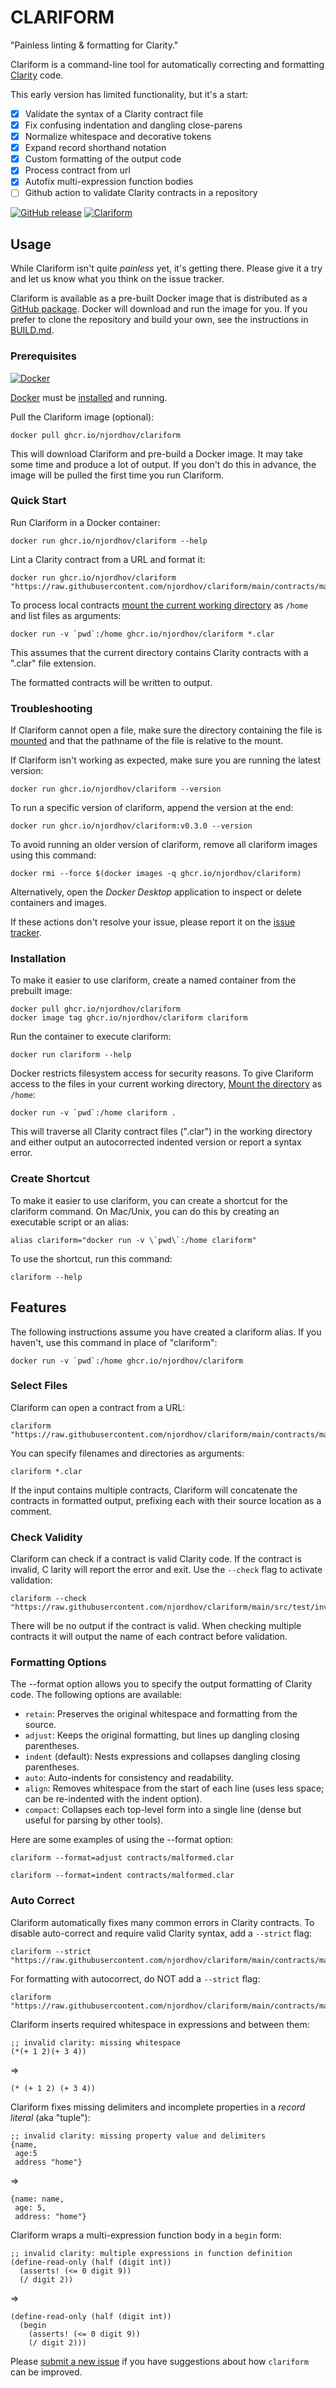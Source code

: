 # CLARIFORM

"Painless linting & formatting for Clarity."

Clariform is a command-line tool for automatically correcting and formatting 
[Clarity](https://clarity-lang.org/) code.

This early version has limited functionality, but it's a start:

- [x] Validate the syntax of a Clarity contract file
- [x] Fix confusing indentation and dangling close-parens
- [x] Normalize whitespace and decorative tokens
- [x] Expand record shorthand notation
- [x] Custom formatting of the output code
- [x] Process contract from url
- [x] Autofix multi-expression function bodies
- [ ] Github action to validate Clarity contracts in a repository

[![GitHub release](https://img.shields.io/github/release/njordhov/clariform.svg)](https://GitHub.com/njordhov/clariform/releases/)
[![Clariform](https://github.com/njordhov/clariform/actions/workflows/main.yml/badge.svg)](https://github.com/njordhov/clariform/actions/workflows/main.yml)

## Usage

While Clariform isn't quite *painless* yet, it's getting there. Please give it a try and let us know what you think on the issue tracker.

Clariform is available as a pre-built Docker image that is distributed as a [GitHub package](https://github.com/njordhov/clariform/pkgs/container/clariform). Docker will download and run the image for you. If you prefer to clone the repository and build your own, see the instructions in [BUILD.md](BUILD.md).

### Prerequisites

[![Docker](https://badgen.net/badge/icon/docker?icon=docker&label)](https://https://docker.com/)

[Docker](https://https://docker.com/) must be [installed](https://docs.docker.com/engine/install/) and running.

Pull the Clariform image (optional):

```
docker pull ghcr.io/njordhov/clariform
```

This will download Clariform and pre-build a Docker image. It may take some time and produce a lot of output. If you don't do this in advance, the image will be pulled the first time you run Clariform.

### Quick Start

Run Clariform in a Docker container:

```
docker run ghcr.io/njordhov/clariform --help
```

Lint a Clarity contract from a URL and format it:

```
docker run ghcr.io/njordhov/clariform "https://raw.githubusercontent.com/njordhov/clariform/main/contracts/malformed.clar"
```

To process local contracts [mount the current working directory](https://docs.docker.com/engine/reference/commandline/run/#mount-volume--v---read-only) as `/home` and list files as arguments:

```
docker run -v `pwd`:/home ghcr.io/njordhov/clariform *.clar
```

This assumes that the current directory contains Clarity contracts with a ".clar" file extension.

The formatted contracts will be written to output.

### Troubleshooting

If Clariform cannot open a file, make sure the directory containing the file is
[mounted](https://docs.docker.com/engine/reference/commandline/run/#mount-volume--v---read-only) and that the pathname of the file is relative to the mount.

If Clariform isn't working as expected, make sure you are running the latest version:

```
docker run ghcr.io/njordhov/clariform --version
```

To run a specific version of clariform, append the version at the end:

```
docker run ghcr.io/njordhov/clariform:v0.3.0 --version
```

To avoid running an older version of clariform, remove all clariform images using this command:

```
docker rmi --force $(docker images -q ghcr.io/njordhov/clariform)
```

Alternatively, open the _Docker Desktop_ application to inspect or delete containers and images.

If these actions don't resolve your issue, please report it on the
[issue tracker](https://github.com/njordhov/clariform/issues).

### Installation

To make it easier to use clariform, create a named container from the prebuilt image:

```
docker pull ghcr.io/njordhov/clariform
docker image tag ghcr.io/njordhov/clariform clariform
```

Run the container to execute clariform:

```
docker run clariform --help
```

Docker restricts filesystem access for security reasons. To give Clariform access
to the files in your current working directory,
[Mount the directory](https://docs.docker.com/engine/reference/commandline/run/#mount-volume--v---read-only) as `/home`:

```
docker run -v `pwd`:/home clariform .
```

This will traverse all Clarity contract files (".clar") in the working directory and either
output an autocorrected indented version or report a syntax error.

### Create Shortcut

To make it easier to use clariform, you can create a shortcut for the clariform command. 
On Mac/Unix, you can do this by creating an executable script or an alias:
```
alias clariform="docker run -v \`pwd\`:/home clariform"
```

To use the shortcut, run this command:

```
clariform --help
```

## Features

The following instructions assume you have created a clariform alias. 
If you haven't, use this command in place of "clariform":
 
```
docker run -v `pwd`:/home ghcr.io/njordhov/clariform
```

### Select Files

Clariform can open a contract from a URL:

```
clariform "https://raw.githubusercontent.com/njordhov/clariform/main/contracts/malformed.clar"
```

You can specify filenames and directories as arguments:

```
clariform *.clar
```

If the input contains multiple contracts, Clariform will concatenate the 
contracts in formatted output, prefixing each with their source location as a comment.

### Check Validity

Clariform can check if a contract is valid Clarity code. If the contract is invalid, C
larity will report the error and exit.  Use the `--check` flag to activate validation:

```
clariform --check "https://raw.githubusercontent.com/njordhov/clariform/main/src/test/invalid.clar"
```

There will be no output if the contract is valid. When checking multiple
contracts it will output the name of each contract before validation.

### Formatting Options

The --format option allows you to specify the output formatting of Clarity code. 
The following options are available:

* `retain`: Preserves the original whitespace and formatting from the source.
* `adjust`: Keeps the original formatting, but lines up dangling closing parentheses.
* `indent` (default): Nests expressions and collapses dangling closing parentheses.
* `auto`: Auto-indents for consistency and readability.
* `align`: Removes whitespace from the start of each line (uses less space; can be re-indented with the indent option).
* `compact`: Collapses each top-level form into a single line (dense but useful for parsing by other tools).

Here are some examples of using the --format option:

```
clariform --format=adjust contracts/malformed.clar   
```
```
clariform --format=indent contracts/malformed.clar   
```

### Auto Correct 

Clariform automatically fixes many common errors in Clarity contracts. 
To disable auto-correct and require valid Clarity syntax, add a `--strict` flag:

```
clariform --strict "https://raw.githubusercontent.com/njordhov/clariform/main/contracts/malformed.clar"
```

For formatting with autocorrect, do NOT add a `--strict` flag:

```
clariform "https://raw.githubusercontent.com/njordhov/clariform/main/contracts/malformed.clar"
```

Clariform inserts required whitespace in expressions and between them:

```clarity 
;; invalid clarity: missing whitespace
(*(+ 1 2)(+ 3 4)) 
```
=>
```clarity 
(* (+ 1 2) (+ 3 4))
```

Clariform fixes missing delimiters and incomplete properties in a _record literal_ (aka "tuple"):

```clarity 
;; invalid clarity: missing property value and delimiters
{name,
 age:5
 address "home"}
```
=>
```clarity 
{name: name,
 age: 5,
 address: "home"}
```

Clariform wraps a multi-expression function body in a `begin` form:

```clarity
;; invalid clarity: multiple expressions in function definition
(define-read-only (half (digit int))
  (asserts! (<= 0 digit 9))
  (/ digit 2))
```
=>
```clarity
(define-read-only (half (digit int))
  (begin
    (asserts! (<= 0 digit 9))
    (/ digit 2)))
```

Please [submit a new issue](https://github.com/njordhov/clariform/issues/new)
if you have suggestions about how `clariform` can be improved.

